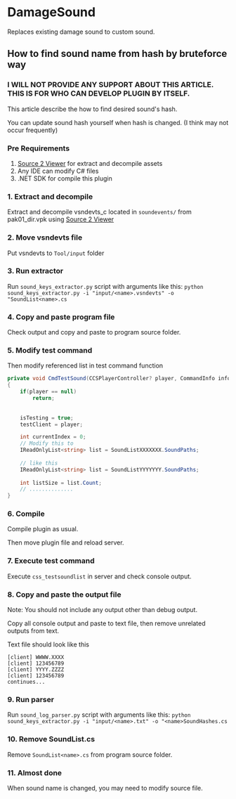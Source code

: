 ﻿# DamageSound

Replaces existing damage sound to custom sound.


## How to find sound name from hash by bruteforce way

### I WILL NOT PROVIDE ANY SUPPORT ABOUT THIS ARTICLE. THIS IS FOR WHO CAN DEVELOP PLUGIN BY ITSELF.

This article describe the how to find desired sound's hash.

You can update sound hash yourself when hash is changed. (I think may not occur frequently)

### Pre Requirements

1. [Source 2 Viewer](https://valveresourceformat.github.io) for extract and decompile assets
2. Any IDE can modify C# files
3. .NET SDK for compile this plugin

### 1. Extract and decompile

Extract and decompile vsndevts_c located in `soundevents/` from pak01_dir.vpk using [Source 2 Viewer](https://valveresourceformat.github.io)

### 2. Move vsndevts file

Put vsndevts to `Tool/input` folder

### 3. Run extractor

Run `sound_keys_extractor.py` script with arguments like this: `python sound_keys_extractor.py -i "input/<name>.vsndevts" -o "SoundList<name>.cs`

### 4. Copy and paste program file

Check output and copy and paste to program source folder.

### 5. Modify test command

Then modify referenced list in test command function
```csharp
private void CmdTestSound(CCSPlayerController? player, CommandInfo info)
{
    if(player == null)
        return;
    
    
    isTesting = true;
    testClient = player;

    int currentIndex = 0;
    // Modify this to
    IReadOnlyList<string> list = SoundListXXXXXXX.SoundPaths;
    
    // like this
    IReadOnlyList<string> list = SoundListYYYYYYY.SoundPaths;
    
    int listSize = list.Count;
    // ..............
}
```

### 6. Compile

Compile plugin as usual.

Then move plugin file and reload server.

### 7. Execute test command

Execute `css_testsoundlist` in server and check console output.

### 8. Copy and paste the output file

Note: You should not include any output other than debug output.

Copy all console output and paste to text file, then remove unrelated outputs from text.

Text file should look like this
```
[client] WWWW.XXXX
[client] 123456789
[client] YYYY.ZZZZ
[client] 123456789
continues...
```

### 9. Run parser

Run `sound_log_parser.py` script with arguments like this: `python sound_keys_extractor.py -i "input/<name>.txt" -o "<name>SoundHashes.cs`

### 10. Remove SoundList<name>.cs

Remove `SoundList<name>.cs` from program source folder.

### 11. Almost done

When sound name is changed, you may need to modify source file.